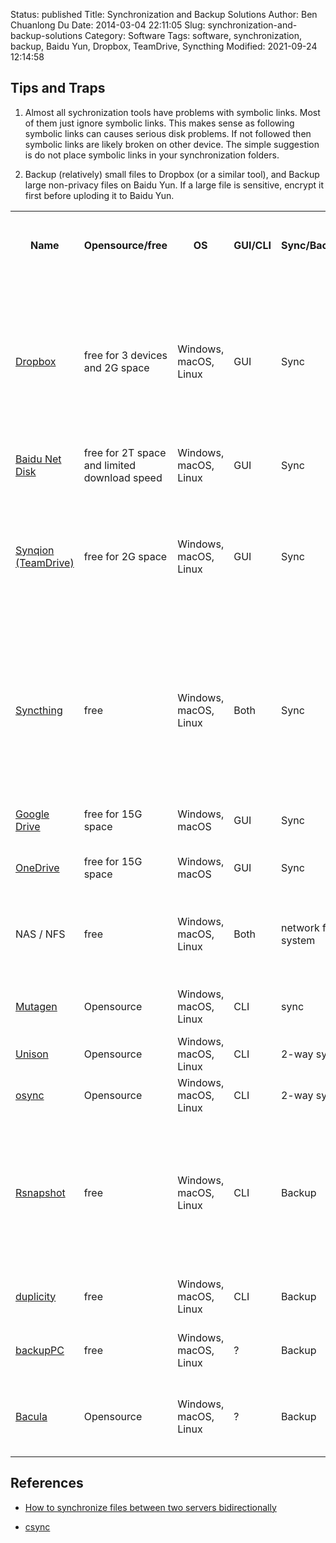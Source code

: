Status: published
Title: Synchronization and Backup Solutions
Author: Ben Chuanlong Du
Date: 2014-03-04 22:11:05
Slug: synchronization-and-backup-solutions
Category: Software
Tags: software, synchronization, backup, Baidu Yun, Dropbox, TeamDrive, Syncthing
Modified: 2021-09-24 12:14:58

## Tips and Traps

1. Almost all sychronization tools have problems with symbolic links.
    Most of them just ignore symbolic links.
    This makes sense as following symbolic links can causes serious disk problems.
    If not followed then symbolic links are likely broken on other device.
    The simple suggestion is do not place symbolic links in your synchronization folders.

2. Backup (relatively) small files to Dropbox (or a similar tool),
  and Backup large non-privacy files on Baidu Yun.
  If a large file is sensitive, 
  encrypt it first before uploding it to Baidu Yun.

<table style="width:100%">
  <tr>
    <th> Name </th>
    <th> Opensource/free </th>
    <th> OS </th>
    <th> GUI/CLI </th>
    <th> Sync/Backup </th>
    <th> Directly Accessible from Mainland of China </th>
    <th> Comments </th>
  </tr>
  <tr>
    <td> 
    <a href="https://www.dropbox.com/"> Dropbox </a>
    </td>
    <td> free for 3 devices and 2G space  </td>
    <td> Windows, macOS, Linux </td>
    <td> GUI </td>
    <td> Sync </td>
    <td> No </td>
    <td> 
    1. Best solution for small data backup 
    2. every thing is in the same folder, no way to sync a folder with higher priority over others
        while you can do this with TeamDrive or BTSync
    </td>
  </tr>
  <tr>
    <td> 
    <a href="https://pan.baidu.com/disk/home"> Baidu Net Disk </a>
    </td>
    <td> free for 2T space and limited download speed  </td>
    <td> Windows, macOS, Linux </td>
    <td> GUI </td>
    <td> Sync </td>
    <td> Yes </td>
    <td> 
    Best solution for large data backup
    </td>
  </tr>
  <tr>
    <td> 
    <a href="https://synqion.com/"> Synqion (TeamDrive) </a>
    </td>
    <td> free for 2G space </td>
    <td> Windows, macOS, Linux </td>
    <td> GUI </td>
    <td> Sync </td>
    <td> Yes </td>
    <td> 
    1. Best solution for small data backup 
    1. extremely secure, good for private, sensitive docs
    3. separated spaces which is much better than dropbox
    </td>
  </tr>
  <tr>
    <td> 
    <a href="https://syncthing.net/"> Syncthing </a>
    </td>
    <td> free </td>
    <td> Windows, macOS, Linux </td>
    <td> Both </td>
    <td> Sync </td>
    <td> Yes </td>
    <td> 
    1. extremely secure, good for private, sensitive docs
    2. good performance on large files but poor performance on small files
    3. Best solution for private personal backup 
    </td>
  </tr>
  <tr>
    <td> 
    <a href="https://www.google.com/drive/"> Google Drive </a>
    </td>
    <td> free for 15G space </td>
    <td> Windows, macOS </td>
    <td> GUI </td>
    <td> Sync </td>
    <td> No </td>
    <td> 
    1. good for backing up Google products
    </td>
  </tr>
  <tr>
    <td> 
    <a href="https://www.microsoft.com/en-us/microsoft-365/onedrive/online-cloud-storage"> OneDrive </a>
    </td>
    <td> free for 15G space </td>
    <td> Windows, macOS </td>
    <td> GUI </td>
    <td> Sync </td>
    <td> No </td>
    <td> 
    1. good for backing up MS products
    </td>
  </tr>
  <tr>
    <td> 
    <a> NAS / NFS </a>
    </td>
    <td> free </td>
    <td> Windows, macOS, Linux </td>
    <td> Both </td>
    <td> network file system </td>
    <td> Yes </td>
    <td> 
    1. easy to use
    2. provided to employees by many companies
    3. relatively low performance
    </td>
  </tr>
  <tr>
    <td> 
    <a href="https://mutagen.io/"> Mutagen </a>
    </td>
    <td> Opensource </td>
    <td> Windows, macOS, Linux </td>
    <td> CLI </td>
    <td> sync </td>
    <td> Yes </td>
    <td> 
    1. fast file synchronization;
    2. network forwarding 
    </td>
  </tr>
  <tr>
    <td> 
    <a href="https://github.com/bcpierce00/unison"> Unison </a>
    </td>
    <td> Opensource </td>
    <td> Windows, macOS, Linux </td>
    <td> CLI </td>
    <td> 2-way sync </td>
    <td> Yes </td>
    <td> 
    2-way sync, fault tolerance
    </td>
  </tr>
  <tr>
    <td> 
    <a href="https://github.com/deajan/osync"> osync </a>
    </td>
    <td> Opensource </td>
    <td> Windows, macOS, Linux </td>
    <td> CLI </td>
    <td> 2-way sync </td>
    <td> Yes </td>
    <td> 
    2-way sync, rsync-based, fault tolerance
    </td>
  </tr>
  <tr>
    <td> 
    <a href="https://github.com/rsnapshot/rsnapshot"> Rsnapshot </a>
    </td>
    <td> free </td>
    <td> Windows, macOS, Linux </td>
    <td> CLI </td>
    <td> Backup </td>
    <td> Yes </td>
    <td> 
    1. easy to use
    2. quick access
    3. copy on change which takes more disk space than incremental backup tools but it is much simpler to use and is very robust
    </td>
  </tr>
  <tr>
    <td> 
    <a href="http://www.nongnu.org/duplicity/"> duplicity </a>
    </td>
    <td> free </td>
    <td> Windows, macOS, Linux </td>
    <td> CLI </td>
    <td> Backup </td>
    <td> Yes </td>
    <td> 
    1. incremental backup
    2. support encryption
    </td>
  </tr>
  <tr>
    <td> 
    <a href="https://github.com/backuppc/backuppc"> backupPC </a>
    </td>
    <td> free </td>
    <td> Windows, macOS, Linux </td>
    <td> ? </td>
    <td> Backup </td>
    <td> Yes </td>
    <td> 
    high performance, enterprise-grade system
    </td>
  </tr>
  <tr>
    <td> 
    <a href="https://www.bacula.org/"> Bacula </a>
    </td>
    <td> Opensource </td>
    <td> Windows, macOS, Linux </td>
    <td> ? </td>
    <td> Backup </td>
    <td> Yes </td>
    <td> 
    enterprise-level computer backup system for heterogeneous networks 
    </td>
  </tr>
</table>

## References

- [How to synchronize files between two servers bidirectionally](http://xmodulo.com/synchronize-files-between-two-servers.html)

- [csync](https://www.csync.org/)

